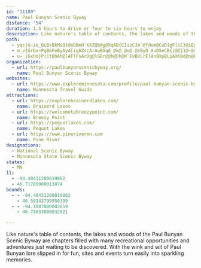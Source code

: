 ```yaml
---
id: "11180"
name: Paul Bunyan Scenic Byway
distance: "54"
duration: 1.5 hours to drive or four to six hours to enjoy
description: Like nature's table of contents, the lakes and woods of the Paul Bunyan Scenic Byway are chapters filled with many recreational opportunities and adventures just waiting to be discovered. With the wink and wit of Paul Bunyan lore slipped in for fun, sites and events turn easily into sparkling memories.
path:
  - yqc|G~ie_QcBsBkMsQ}@oDBmH`KXZQb@g@XqAB{CIizCJm`@f@em@CuD]gF[iC}@iEgEgPa@mCS_C?oDVeDd@yCvDiM~@eFr@qFFkJE{nBAmmAPi|@RqzA?c`Bq@_dAFehA_@ko@a@_Cm@yAaBqBoAy@sCUabAuAgBi@kAy@}@kAs@wA_@oAQgCKgs@a@kaAPahAC}BOuBq@sDk@_BiTwb@eEwH{@qAwEiJi@qAyAyGMsCLgcBv@mxBJ_eC~fAf@nA[lC_Cz\q_@hDoCvB}@lI_Cz@e@bKoH~@e@rBa@bFy@vBQzIgA~BEfJlAxAJxBK|C_B`G{GdA{@lCiAbTyDfD{@lByAx@kA~HcObCmEnCaBj\{LxBYtCFdMzArCUjIsErJ_EpFgAvJKlE_@rIyApCq@xCwA|EwCjEgB~@W`Y?`DPpB^rDdCb@f@xBfE|CdI`@t@`AdAlCrAdADtDm@zEyApDc@bDBdAL^VfE`B|HzBxFj@fjB~AvDl@nBr@bClAbBpAjBjBdBzBpt@xmA|BdClF|CbCd@nDVbTr@n]G^r|@VttBC~MFx`AJtN@pVQxcA@zM|CrTDfCShCeB~Is@dFEhCEbUDp]El_@HrKTzBx@pC~AfDlBdBxAl@rARxGIh_@oArBYhB{@tCkCvAy@hA[hACjAHlBf@~F`Dz@JjcAJ}@tI_A`HiE~a@i@rDkAzFcAlDgBpEgClEaQ~XyBlFyBzIu@~Fq@zGoCti@yAlJgBlG_CrJc@`DUtD?pAh@tz@MvT[dVsAnP_@fODnJ`AbSFvEU~Og@vfAP~g@CvKE`Ot@bP
  - m_v{Grbx~PgBmFeByAyA[igAZscArAuBGqA_@k@_@o@_@sByD_AuDSeCB{j@I}}@~@sM?iBqDcf@[gBe@yAc@_AyBsCcAo@uBWsEEccALmVIwIQcCeAwAgB{AyD]aDEkA?gd@HaSMoDg@_Dm@_CcC_DsAo@wB_@oGKaW?{wAe@
  - u~_|Gxhm}P|CtBhAh@lAFlFsArDg@lGEr@@h@Dh@H`EvBVLrElAnBXpBLpAXhBd@n@PfD~AzB`BdE~DhS`e@`BfCnDxDnDnFzHnWt@zCd@pGu@nKJ`FbBhOn@tD^~Cd@vB`AfBp@~@fGlElDnEbBxEx@`HHveAD`FIjCyBvK]fCKbDXfEr@zClHjWTpCBzBn@~IzAtDpA~AdAl@xAh@vBNpGHpARrAf@rBjBx@rAlAnDZbD?rE[feA?vPd@xCx@dCrBfDhCzA|BTbGFjEp@xDfCdB`Cr@pAfB`GZrCTfCF~d@Ibv@s@ndCN`ClAlF`AzA~CdCpAXzCDnNYtCjArAzAdBdD\tAZvCHzCChKR`XK`IBbD?pHAfJHdWEd^NzMj@dFl@`CfAtC`BnC|B`C`NzJvQ|LhC|BxYd]tv@rx@pA|Bh@xBb@bDHpIIleAJvbACxc@CfEBlE
organization:
  - url: https://paulbunyanscenicbyway.org/
    name: Paul Bunyan Scenic Byway
websites:
  - url: https://www.exploreminnesota.com/profile/paul-bunyan-scenic-byway/2335
    name: Minnesota Travel Guide
attractions:
  - url: https://explorebrainerdlakes.com/
    name: Brainerd Lakes
  - url: https://welcometobreezypoint.com/
    name: Breezy Point
  - url: https://pequotlakes.com/
    name: Pequot Lakes
  - url: https://www.pinerivermn.com
    name: Pine River
designations:
  - National Scenic Byway
  - Minnesota State Scenic Byway
states:
  - MN
ll:
  - -94.40431200019862
  - 46.71789900013874
bounds:
  - - -94.40431200019862
    - 46.59143799956399
  - - -94.1087880003659
    - 46.74033000032921

---
```


Like nature's table of contents, the lakes and woods of the Paul Bunyan Scenic Byway are chapters filled with many recreational opportunities and adventures just waiting to be discovered. With the wink and wit of Paul Bunyan lore slipped in for fun, sites and events turn easily into sparkling memories.
